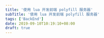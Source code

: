```yaml
---
title: '使用 lua 开发前端 polyfill 服务器'
subTitle: '使用 lua 开发前端 polyfill 服务器'
tags: ['BackEnd']
date: 2019-09-10T10:19:10+08:00
draft: true
---
```

